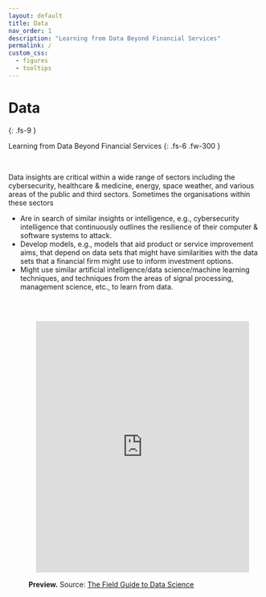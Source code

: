 ```yaml
---
layout: default
title: Data
nav_order: 1
description: "Learning from Data Beyond Financial Services"
permalink: /
custom_css:
  - figures
  - tooltips
---
```


# Data
{: .fs-9 }

Learning from Data Beyond Financial Services
{: .fs-6 .fw-300 }

<br>

Data insights are critical within a wide range of sectors including the cybersecurity, healthcare & medicine, energy, space weather, and various areas of the public and third sectors.  Sometimes the organisations within these sectors

<ul>
<li>Are in search of similar insights or intelligence, e.g., cybersecurity intelligence that continuously outlines the resilience of their computer & software systems to attack.</li>

<li>Develop models, e.g., models that aid product or service improvement aims, that depend on data sets that might have similarities with the data sets that a financial firm might use to inform investment options.</li>

<li>Might use similar artificial intelligence/data science/machine learning techniques, and techniques from the areas of signal processing, management science, etc., to learn from data.</li>
</ul>

<br>

<figure>
  <iframe src="https://nbviewer.org/github/thirdreading/thirdreading.github.io/blob/master/assets/data.html" style="width:100%;height:500px;padding:15;fill:true;border:none;">
  </iframe>
  <figcaption><b>Preview.</b>  Source: <a href="https://github.com/thirdreading/thirdreading.github.io/blob/master/assets/docs/field_guide_to_data_science.pdf" target="_blank">The Field Guide to Data Science</a></figcaption>
</figure>


<br>
<br>

<br>
<br>

<br>
<br>

<br>
<br>